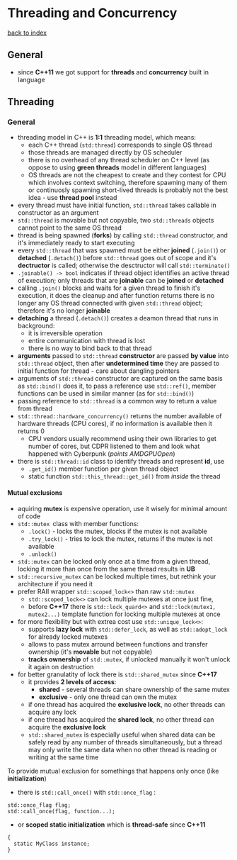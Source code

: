 # Threading and Concurrency
[back to index](../README.md)
## General
* since **C++11** we got support for **threads** and **concurrency** built in language
  
## Threading
### General
* threading model in C++ is **1:1** threading model, which means: 
  * each C++ thread (`std:thread`) corresponds to single OS thread
  * those threads are managed directly by OS scheduler
  * there is no overhead of any thread scheduler on C++ level (as oppose to using **green threads** model in different languages)
  * OS threads are not the cheapest to create and they contest for CPU which involves context switching, therefore spawning many of them or continuosly spawning short-lived threads is probably not the best idea - use **thread pool** instead
* every thread must have initial function, `std::thread` takes callable in constructor as an argument
* `std::thread` is movable but not copyable, two `std::threads` objects cannot point to the same OS thread
* thread is being spawned (**forks**) by calling `std::thread` constructor, and it's immediately ready to start executing
* every `std::thread` that was spawned must be either **joined** (`.join()`) or **detached** (`.detach()`) before `std::thread` goes out of scope and it's **dectructor** is called; otherwise the desctructor will call `std::terminate()`
* `.joinable() -> bool` indicates if thread object identifies an active thread of execution; only threads that are **joinable** can be **joined** or **detached**
* calling `.join()` blocks and waits for a given thread to finish it's execution, it does the cleanup and after function returns there is no longer any OS thread connected with given `std::thread` object; therefore it's no longer **joinable**
* **detaching** a thread (`.detach()`) creates a deamon thread that runs in background: 
  * it is irreversible operation 
  * entire communication with thread is lost
  * there is no way to bind back to that thread
* **arguments** passed to `std::thread` **constructor** are passed **by value** into `std::thread` object, then after **undetermined time** they are passed to initial function for thread - care about dangling pointers
* arguments of `std::thread` constructor are captured on the same basis as `std::bind()` does it, to pass a reference use `std::ref()`, member functions can be used in similar manner (as for `std::bind()`)
* passing reference to `std::thread` is a common way to return a value from thread
* `std::thread::hardware_concurrency()` returns the number available of hardware threads (CPU cores), if no information is available then it returns 0
  * CPU vendors usually recommend using their own libraries to get number of cores, but CDPR listened to them and look what happened with Cyberpunk (*points AMDGPUOpen*)
* there is `std::thread::id` class to identify threads and represent **id**, use
  * `.get_id()` member function per given thread object
  * static function `std::this_thread::get_id()` from *inside* the thread

#### Mutual exclusions
* aquiring **mutex** is expensive operation, use it wisely for minimal amount of code
* `std::mutex `class with member functions:
  * `.lock()` - locks the mutex, blocks if the mutex is not available
  * `.try_lock()` - tries to lock the mutex, returns if the mutex is not available
  * `.unlock()`
* `std::mutex` can be locked only once at a time from a given thread, locking it more than once from the same thread results in **UB**
* `std::recursive_mutex` can be locked multiple times, but rethink your architecture if you need it
* prefer RAII wrapper `std::scoped_lock<>` than raw `std::mutex`
  * `std::scoped_lock<>` can lock multiple mutexes at once just fine, 
  * before **C++17** there is  `std::lock_quard<>` and `std::lock(mutex1, mutex2...)` template function for locking multiple mutexes at once
* for more flexibility but with extrea cost use `std::unique_lock<>`:
  * supports **lazy lock** with `std::defer_lock`, as well as `std::adopt_lock` for already locked mutexes
  * allows to pass mutex arround between functions and transfer ownership (it's **movable** but not copyable)
  * **tracks ownership** of `std::mutex`, if unlocked manually it won't unlock it again on destruction
* for better granulatity of lock there is `std::shared_mutex` since **C++17**
  * it provides **2 levels of access**:
    * **shared** - several threads can share ownership of the same mutex
    * **exclusive** - only one thread can own the mutex
  - if one thread has acquired the **exclusive lock**, no other threads can acquire any lock
  - if one thread has acquired the **shared lock**, no other thread can acquire the **exclusive lock**
  - `std::shared_mutex` is especially useful when shared data can be safely read by any number of threads simultaneously, but a thread may only write the same data when no other thread is reading or writing at the same time






To provide mutual exclusion for somethings that happens only once (like **initialization**) 
- there is `std::call_once()` with `std::once_flag` :
```
std::once_flag flag;
std::call_once(flag, function...);
```
- or **scoped static initialization** which is **thread-safe** since **C++11**
```
{
  static MyClass instance;
}
```
